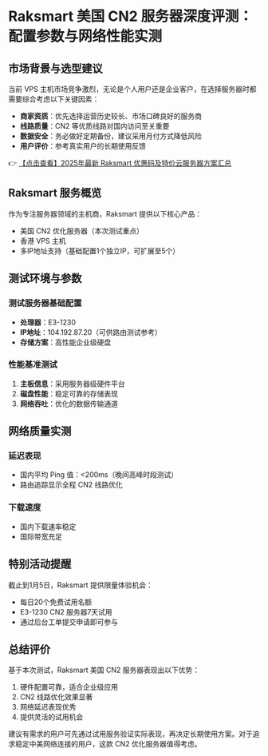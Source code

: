 # Raksmart 美国 CN2 服务器深度评测：配置参数与网络性能实测

## 市场背景与选型建议

当前 VPS 主机市场竞争激烈，无论是个人用户还是企业客户，在选择服务器时都需要综合考虑以下关键因素：

- **商家资质**：优先选择运营历史较长、市场口碑良好的服务商
- **线路质量**：CN2 等优质线路对国内访问至关重要
- **数据安全**：务必做好定期备份，建议采用月付方式降低风险
- **用户评价**：参考真实用户的长期使用反馈

👉 [【点击查看】2025年最新 Raksmart 优惠码及特价云服务器方案汇总](https://bit.ly/raksmart)

## Raksmart 服务概览

作为专注服务器领域的主机商，Raksmart 提供以下核心产品：

- 美国 CN2 优化服务器（本次测试重点）
- 香港 VPS 主机
- 多IP地址支持（基础配置1个独立IP，可扩展至5个）

## 测试环境与参数

### 测试服务器基础配置
- **处理器**：E3-1230
- **IP地址**：104.192.87.20（可供路由测试参考）
- **存储方案**：高性能企业级硬盘

### 性能基准测试
1. **主板信息**：采用服务器级硬件平台
2. **磁盘性能**：稳定可靠的存储表现
3. **网络吞吐**：优化的数据传输通道

## 网络质量实测

### 延迟表现
- 国内平均 Ping 值：<200ms（晚间高峰时段测试）
- 路由追踪显示全程 CN2 线路优化

### 下载速度
- 国内下载速率稳定
- 国际带宽充足

## 特别活动提醒

截止到1月5日，Raksmart 提供限量体验机会：
- 每日20个免费试用名额
- E3-1230 CN2 服务器7天试用
- 通过后台工单提交申请即可参与

## 总结评价

基于本次测试，Raksmart 美国 CN2 服务器表现出以下优势：
1. 硬件配置可靠，适合企业级应用
2. CN2 线路优化效果显著
3. 网络延迟表现优秀
4. 提供灵活的试用机会

建议有需求的用户可先通过试用服务验证实际表现，再决定长期使用方案。对于追求稳定中美网络连接的用户，这款 CN2 优化服务器值得考虑。